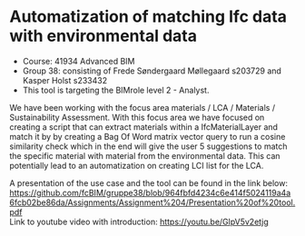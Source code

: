 # Automatization of matching Ifc data with environmental data
- Course: 41934 Advanced BIM
- Group 38: consisting of Frede Søndergaard Møllegaard s203729 and Kasper Holst s233432
- This tool is targeting the BIMrole level 2 - Analyst. 

We have been working with the focus area materials / LCA / Materials / Sustainability Assessment. With this focus area we have focused on creating a script that can extract materials within a IfcMaterialLayer and match it by by creating a Bag Of Word matrix vector query to run a cosine similarity check which in the end will give the user 5 suggestions to match the specific material with material from the environmental data. This can potentially lead to an automatization on creating LCI list for the LCA.



A presentation of the use case and the tool can be found in the link below:
https://github.com/fcBIM/gruppe38/blob/964fbfd4234c6e414f5024119a4a6fcb02be86da/Assignments/Assignment%204/Presentation%20of%20tool.pdf  
Link to youtube video with introduction: https://youtu.be/GlpV5v2etjg
